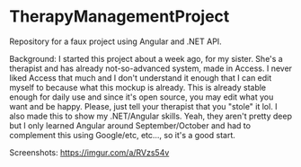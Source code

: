 # TherapyManagementProject
Repository for a faux project using Angular and .NET API.

Background: I started this project about a week ago, for my sister. She's a therapist and has already not-so-advanced system, made in Access. I never liked Access that much and I don't understand it enough that I can edit myself to because what this mockup is already.
This is already stable enough for daily use and since it's open source, you may edit what you want and be happy. Please, just tell your therapist that you "stole" it lol.
I also made this to show my .NET/Angular skills. Yeah, they aren't pretty deep but I only learned Angular around September/October and had to complement this using Google/etc, etc..., so it's a good start.

Screenshots: https://imgur.com/a/RVzs54v
